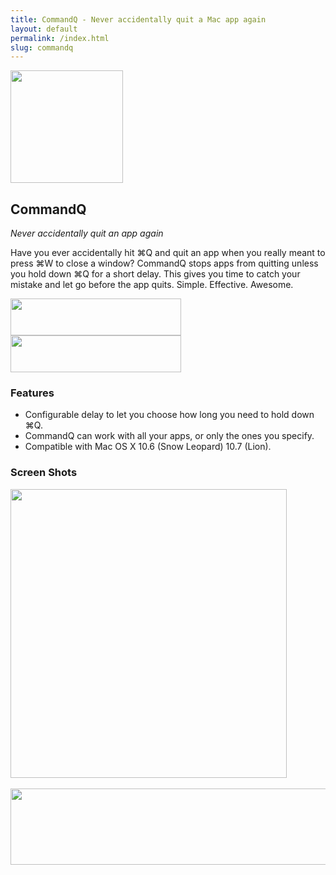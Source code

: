 ```yaml
---
title: CommandQ - Never accidentally quit a Mac app again
layout: default
permalink: /index.html
slug: commandq
---
```

<div id="bd" class="product"> 
	<div class="yui-gd band1"> 
	    <div class="yui-u first center"> 
			<img src="{{ site.cdn_url }}/images/commandq-logo180.png" width="180" height="180"> 
	    </div> 
	    <div class="yui-u left"> 
			<h2>CommandQ</h2> 
			<p><em>Never accidentally quit an app again</em></p> 
			<p>Have you ever accidentally hit &#8984;Q and quit an app when you really meant to press  &#8984;W to close a window? CommandQ stops apps from quitting unless you hold down  &#8984;Q for a short delay. This gives you time to catch your mistake and let go before the app quits. Simple. Effective. Awesome.</p> 
	    </div> 
	</div> 
	<div class="yui-g band2 center"> 
		<a href="http://clickontyler.com/commandq/download/"><img src="{{ site.cdn_url }}/images/download.png" width="273" height="59"></a> 
		<a href="http://clickontyler.com/commandq/purchase/"><img src="{{ site.cdn_url }}/images/addtocart.png" width="273" height="59"></a> 
	</div> 
	<div class="yui-g band3"> 
		<h3>Features</h3> 
		<ul> 
			<li>Configurable delay to let you choose how long you need to hold down &#8984;Q.</li> 
			<li>CommandQ can work with all your apps, or only the ones you specify.</li> 
			<li>Compatible with Mac OS X 10.6 (Snow Leopard) 10.7 (Lion).</li> 
		</ul> 
	</div> 
	<div class="yui-g band4"> 
		<h3>Screen Shots</h3> 
		<img src="{{ site.cdn_url }}/images/cq-ss1.png" width="442" height="462"><br><br> 
		<img src="{{ site.cdn_url }}/images/cq-ss2.png" width="600" height="122"> 
    </div> 
</div>

